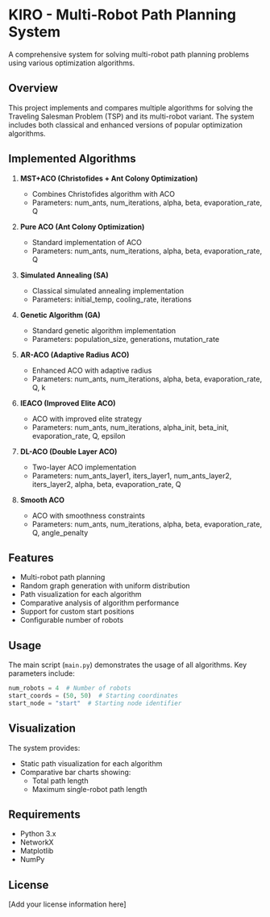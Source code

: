 # KIRO - Multi-Robot Path Planning System

A comprehensive system for solving multi-robot path planning problems using various optimization algorithms.

## Overview

This project implements and compares multiple algorithms for solving the Traveling Salesman Problem (TSP) and its multi-robot variant. The system includes both classical and enhanced versions of popular optimization algorithms.

## Implemented Algorithms

1. **MST+ACO (Christofides + Ant Colony Optimization)**
   - Combines Christofides algorithm with ACO
   - Parameters: num_ants, num_iterations, alpha, beta, evaporation_rate, Q

2. **Pure ACO (Ant Colony Optimization)**
   - Standard implementation of ACO
   - Parameters: num_ants, num_iterations, alpha, beta, evaporation_rate, Q

3. **Simulated Annealing (SA)**
   - Classical simulated annealing implementation
   - Parameters: initial_temp, cooling_rate, iterations

4. **Genetic Algorithm (GA)**
   - Standard genetic algorithm implementation
   - Parameters: population_size, generations, mutation_rate

5. **AR-ACO (Adaptive Radius ACO)**
   - Enhanced ACO with adaptive radius
   - Parameters: num_ants, num_iterations, alpha, beta, evaporation_rate, Q, k

6. **IEACO (Improved Elite ACO)**
   - ACO with improved elite strategy
   - Parameters: num_ants, num_iterations, alpha_init, beta_init, evaporation_rate, Q, epsilon

7. **DL-ACO (Double Layer ACO)**
   - Two-layer ACO implementation
   - Parameters: num_ants_layer1, iters_layer1, num_ants_layer2, iters_layer2, alpha, beta, evaporation_rate, Q

8. **Smooth ACO**
   - ACO with smoothness constraints
   - Parameters: num_ants, num_iterations, alpha, beta, evaporation_rate, Q, angle_penalty

## Features

- Multi-robot path planning
- Random graph generation with uniform distribution
- Path visualization for each algorithm
- Comparative analysis of algorithm performance
- Support for custom start positions
- Configurable number of robots

## Usage

The main script (`main.py`) demonstrates the usage of all algorithms. Key parameters include:

```python
num_robots = 4  # Number of robots
start_coords = (50, 50)  # Starting coordinates
start_node = "start"  # Starting node identifier
```

## Visualization

The system provides:
- Static path visualization for each algorithm
- Comparative bar charts showing:
  - Total path length
  - Maximum single-robot path length

## Requirements

- Python 3.x
- NetworkX
- Matplotlib
- NumPy

## License

[Add your license information here]